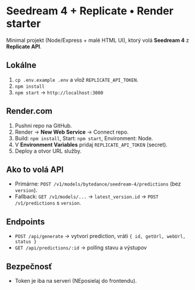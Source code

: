 # Seedream 4 + Replicate • Render starter

Minimal projekt (Node/Express + malé HTML UI), ktorý volá **Seedream 4** z **Replicate API**.

## Lokálne
1. `cp .env.example .env` a vlož `REPLICATE_API_TOKEN`.
2. `npm install`
3. `npm start` → `http://localhost:3000`

## Render.com
1. Pushni repo na GitHub.
2. Render → **New Web Service** → Connect repo.
3. Build: `npm install`, Start: `npm start`, Environment: Node.
4. V **Environment Variables** pridaj `REPLICATE_API_TOKEN` (secret).
5. Deploy a otvor URL služby.

## Ako to volá API
- Primárne: `POST /v1/models/bytedance/seedream-4/predictions` (bez `version`).
- Fallback: `GET /v1/models/...` → `latest_version.id` → `POST /v1/predictions` s `version`.

## Endpoints
- `POST /api/generate` → vytvorí prediction, vráti `{ id, getUrl, webUrl, status }`
- `GET /api/predictions/:id` → polling stavu a výstupov

## Bezpečnosť
- Token je iba na serveri (NEposielaj do frontendu).
